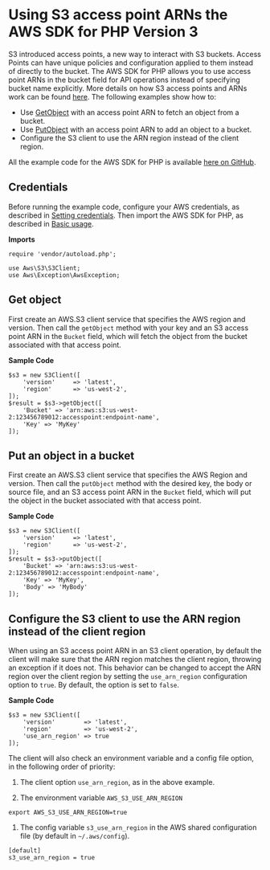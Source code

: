 # Using S3 access point ARNs the AWS SDK for PHP Version 3<a name="s3-examples-access-point-arn"></a>

S3 introduced access points, a new way to interact with S3 buckets\. Access Points can have unique policies and configuration applied to them instead of directly to the bucket\. The AWS SDK for PHP allows you to use access point ARNs in the bucket field for API operations instead of specifying bucket name explicitly\. More details on how S3 access points and ARNs work can be found [here](https://docs.aws.amazon.com/AmazonS3/latest/dev/using-access-points.html)\. The following examples show how to:
+ Use [GetObject](https://docs.aws.amazon.com/aws-sdk-php/v3/api/api-s3-2006-03-01.html#getobject) with an access point ARN to fetch an object from a bucket\.
+ Use [PutObject](https://docs.aws.amazon.com/aws-sdk-php/v3/api/api-s3-2006-03-01.html#putobject) with an access point ARN to add an object to a bucket\.
+ Configure the S3 client to use the ARN region instead of the client region\.

All the example code for the AWS SDK for PHP is available [here on GitHub](https://github.com/awsdocs/aws-doc-sdk-examples/tree/main/php/example_code)\.

## Credentials<a name="credentials"></a>

Before running the example code, configure your AWS credentials, as described in [Setting credentials](guide_credentials.md)\. Then import the AWS SDK for PHP, as described in [Basic usage](getting-started_basic-usage.md)\.

 **Imports** 

```
require 'vendor/autoload.php';

use Aws\S3\S3Client;  
use Aws\Exception\AwsException;
```

## Get object<a name="get-object"></a>

First create an AWS\.S3 client service that specifies the AWS region and version\. Then call the `getObject` method with your key and an S3 access point ARN in the `Bucket` field, which will fetch the object from the bucket associated with that access point\.

 **Sample Code** 

```
$s3 = new S3Client([
    'version'     => 'latest',
    'region'      => 'us-west-2',
]);
$result = $s3->getObject([
    'Bucket' => 'arn:aws:s3:us-west-2:123456789012:accesspoint:endpoint-name',
    'Key' => 'MyKey'
]);
```

## Put an object in a bucket<a name="put-an-object-in-a-bucket"></a>

First create an AWS\.S3 client service that specifies the AWS Region and version\. Then call the `putObject` method with the desired key, the body or source file, and an S3 access point ARN in the `Bucket` field, which will put the object in the bucket associated with that access point\.

 **Sample Code** 

```
$s3 = new S3Client([
    'version'     => 'latest',
    'region'      => 'us-west-2',
]);
$result = $s3->putObject([
    'Bucket' => 'arn:aws:s3:us-west-2:123456789012:accesspoint:endpoint-name',
    'Key' => 'MyKey',
    'Body' => 'MyBody'
]);
```

## Configure the S3 client to use the ARN region instead of the client region<a name="configure-the-s3-client-to-use-the-arn-region-instead-of-the-client-region"></a>

When using an S3 access point ARN in an S3 client operation, by default the client will make sure that the ARN region matches the client region, throwing an exception if it does not\. This behavior can be changed to accept the ARN region over the client region by setting the `use_arn_region` configuration option to `true`\. By default, the option is set to `false`\.

 **Sample Code** 

```
$s3 = new S3Client([
    'version'        => 'latest',
    'region'         => 'us-west-2',
    'use_arn_region' => true
]);
```

The client will also check an environment variable and a config file option, in the following order of priority:

1. The client option `use_arn_region`, as in the above example\.

1. The environment variable `AWS_S3_USE_ARN_REGION` 

```
export AWS_S3_USE_ARN_REGION=true
```

1. The config variable `s3_use_arn_region` in the AWS shared configuration file \(by default in `~/.aws/config`\)\.

```
[default]
s3_use_arn_region = true
```